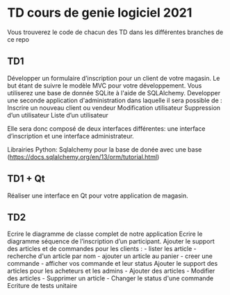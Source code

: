 # TD cours de genie logiciel 2021

Vous trouverez le code de chacun des TD dans les différentes branches de ce repo

## TD1

Développer un formulaire d’inscription pour un client de votre magasin. Le but étant de suivre le modèle MVC pour votre développement. Vous utiliserez une base de donnée SQLite à l'aide de SQLAlchemy.
Developper une seconde application d'administration dans laquelle il sera possible de :
	Inscrire un nouveau client ou vendeur
	Modification utilisateur
	Suppression d’un utilisateur
	Liste d’un utilisateur

Elle sera donc composé de deux interfaces différentes: une interface d’inscription et une interface administrateur. 

Librairies Python:
Sqlalchemy pour la base de donée avec une base (https://docs.sqlalchemy.org/en/13/orm/tutorial.html) 

## TD1 + Qt

Réaliser une interface en Qt pour votre application de magasin.

## TD2


Ecrire le diagramme de classe complet de notre application
Ecrire le diagramme séquence de l’inscription d’un participant. 
Ajouter le support des articles et de commandes pour les clients :
	- lister les article
	- recherche d'un article par nom
	- ajouter un article au panier
	- creer une commande
	- afficher vos commande et leur status
Ajouter le support des articles pour les acheteurs et les admins
	- Ajouter des articles
	- Modifier des articles
	- Supprimer un article
	- Changer le status d'une commande
Ecriture de tests unitaire

